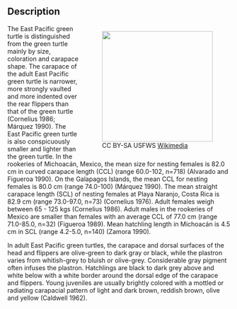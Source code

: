 ## Description

<figure style="float:right; padding-left:10px" >
    <img src="https://upload.wikimedia.org/wikipedia/commons/5/59/Hawksbill_Sea_Turtle_Carey_de_Concha_(5840602412).jpg" width="250px"></td></tr>
    <figcaption>CC BY-SA USFWS <a href="https://commons.wikimedia.org/wiki/File:Hawksbill_Sea_Turtle_Carey_de_Concha_(5840602412).jpg">Wikimedia</a></figcaption>
</figure>

The East Pacific green turtle is distinguished from the green turtle mainly by size, coloration and carapace shape. The carapace of the adult East Pacific green turtle is narrower, more strongly vaulted and more indented over the rear flippers than that of the green turtle (Cornelius 1986; Márquez 1990). The East Pacific green turtle is also conspicuously smaller and lighter than the green turtle. In the rookeries of Michoacán, Mexico, the mean size for nesting females is 82.0 cm in curved carapace length (CCL) (range 60.0-102, n=718) (Alvarado and Figueroa 1990). On the Galapagos Islands, the mean CCL for nesting females is 80.0 cm (range 74.0-100) (Márquez 1990). The mean straight carapace length (SCL) of nesting females at Playa Naranjo, Costa Rica is 82.9 cm (range 73.0-97.0, n=73) (Cornelius 1976). Adult females weigh between 65 - 125 kgs (Cornelius 1986). Adult males in the rookeries of Mexico are smaller than females with an average CCL of 77.0 cm (range 71.0-85.0, n=32) (Figueroa 1989). Mean hatchling length in Michoacán is 4.5 cm in SCL (range 4.2-5.0, n=140) (Zamora 1990).

In adult East Pacific green turtles, the carapace and dorsal surfaces of the head and flippers are olive-green to dark gray or black, while the plastron varies from whitish-grey to bluish or olive-grey. Considerable gray pigment often infuses the plastron. Hatchlings are black to dark grey above and white below with a white border around the dorsal edge of the carapace and flippers. Young juveniles are usually brightly colored with a mottled or radiating carapacial pattern of light and dark brown, reddish brown, olive and yellow (Caldwell 1962).


